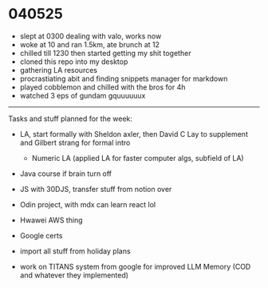 # 040525

- slept at 0300 dealing with valo, works now
- woke at 10 and ran 1.5km, ate brunch at 12
- chilled till 1230 then started getting my shit together
- cloned this repo into my desktop
- gathering LA resources
- procrastiating abit and finding snippets manager for markdown
- played cobblemon and chilled with the bros for 4h
- watched 3 eps of gundam gquuuuuux

----

Tasks and stuff planned for the week:

- LA, start formally with Sheldon axler, then David C Lay to supplement and Gilbert strang for formal intro
    - Numeric LA (applied LA for faster computer algs, subfield of LA)
- Java course if brain turn off
- JS with 30DJS, transfer stuff from notion over
- Odin project, with mdx can learn react lol
- Hwawei AWS thing
- Google certs
- import all stuff from holiday plans

- work on TITANS system from google for improved LLM Memory (COD and whatever they implemented)
